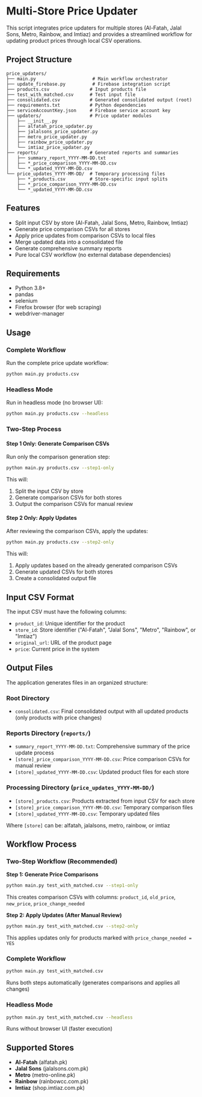 # Multi-Store Price Updater

This script integrates price updaters for multiple stores (Al-Fatah, Jalal Sons, Metro, Rainbow, and Imtiaz) and provides a streamlined workflow for updating product prices through local CSV operations.

## Project Structure

```
price_updaters/
├── main.py                     # Main workflow orchestrator
├── update_firebase.py          # Firebase integration script
├── products.csv               # Input products file
├── test_with_matched.csv      # Test input file
├── consolidated.csv           # Generated consolidated output (root)
├── requirements.txt           # Python dependencies
├── serviceAccountKey.json     # Firebase service account key
├── updaters/                  # Price updater modules
│   ├── __init__.py
│   ├── alfatah_price_updater.py
│   ├── jalalsons_price_updater.py
│   ├── metro_price_updater.py
│   ├── rainbow_price_updater.py
│   └── imtiaz_price_updater.py
├── reports/                   # Generated reports and summaries
│   ├── summary_report_YYYY-MM-DD.txt
│   ├── *_price_comparison_YYYY-MM-DD.csv
│   └── *_updated_YYYY-MM-DD.csv
└── price_updates_YYYY-MM-DD/  # Temporary processing files
    ├── *_products.csv         # Store-specific input splits
    ├── *_price_comparison_YYYY-MM-DD.csv
    └── *_updated_YYYY-MM-DD.csv
```

## Features

- Split input CSV by store (Al-Fatah, Jalal Sons, Metro, Rainbow, Imtiaz)
- Generate price comparison CSVs for all stores
- Apply price updates from comparison CSVs to local files
- Merge updated data into a consolidated file
- Generate comprehensive summary reports
- Pure local CSV workflow (no external database dependencies)

## Requirements

- Python 3.8+
- pandas
- selenium
- Firefox browser (for web scraping)
- webdriver-manager

## Usage

### Complete Workflow

Run the complete price update workflow:

```bash
python main.py products.csv
```

### Headless Mode

Run in headless mode (no browser UI):

```bash
python main.py products.csv --headless
```

### Two-Step Process

#### Step 1 Only: Generate Comparison CSVs

Run only the comparison generation step:

```bash
python main.py products.csv --step1-only
```

This will:
1. Split the input CSV by store
2. Generate comparison CSVs for both stores
3. Output the comparison CSVs for manual review

#### Step 2 Only: Apply Updates

After reviewing the comparison CSVs, apply the updates:

```bash
python main.py products.csv --step2-only
```

This will:
1. Apply updates based on the already generated comparison CSVs
2. Generate updated CSVs for both stores
3. Create a consolidated output file

## Input CSV Format

The input CSV must have the following columns:
- `product_id`: Unique identifier for the product
- `store_id`: Store identifier ("Al-Fatah", "Jalal Sons", "Metro", "Rainbow", or "Imtiaz")
- `original_url`: URL of the product page
- `price`: Current price in the system

## Output Files

The application generates files in an organized structure:

### Root Directory
- `consolidated.csv`: Final consolidated output with all updated products (only products with price changes)

### Reports Directory (`reports/`)
- `summary_report_YYYY-MM-DD.txt`: Comprehensive summary of the price update process
- `[store]_price_comparison_YYYY-MM-DD.csv`: Price comparison CSVs for manual review
- `[store]_updated_YYYY-MM-DD.csv`: Updated product files for each store

### Processing Directory (`price_updates_YYYY-MM-DD/`)
- `[store]_products.csv`: Products extracted from input CSV for each store
- `[store]_price_comparison_YYYY-MM-DD.csv`: Temporary comparison files
- `[store]_updated_YYYY-MM-DD.csv`: Temporary updated files

Where `[store]` can be: alfatah, jalalsons, metro, rainbow, or imtiaz

## Workflow Process

### Two-Step Workflow (Recommended)

**Step 1: Generate Price Comparisons**
```bash
python main.py test_with_matched.csv --step1-only
```
This creates comparison CSVs with columns: `product_id`, `old_price`, `new_price`, `price_change_needed`

**Step 2: Apply Updates (After Manual Review)**
```bash
python main.py test_with_matched.csv --step2-only
```
This applies updates only for products marked with `price_change_needed = YES`

### Complete Workflow
```bash
python main.py test_with_matched.csv
```
Runs both steps automatically (generates comparisons and applies all changes)

### Headless Mode
```bash
python main.py test_with_matched.csv --headless
```
Runs without browser UI (faster execution)

## Supported Stores

- **Al-Fatah** (alfatah.pk)
- **Jalal Sons** (jalalsons.com.pk)
- **Metro** (metro-online.pk)  
- **Rainbow** (rainbowcc.com.pk)
- **Imtiaz** (shop.imtiaz.com.pk)